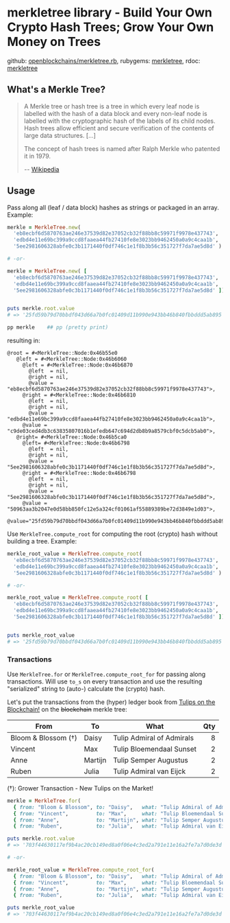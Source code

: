 
# merkletree library - Build Your Own Crypto Hash Trees; Grow Your Own Money on Trees


github: [openblockchains/merkletree.rb](https://github.com/openblockchains/merkletree.rb),
rubygems: [merkletree](https://rubygems.org/gems/merkletree),
rdoc: [merkletree](http://rubydoc.info/gems/merkletree)



## What's a Merkle Tree?

> A Merkle tree or hash tree is a tree in which every leaf node is labelled with
> the hash of a data block and every non-leaf node is labelled with the
> cryptographic hash of the labels of its child nodes.
> Hash trees allow efficient and secure verification of the
> contents of large data structures. [...]
>
> The concept of hash trees is named after Ralph Merkle
> who patented it in 1979.
>
> -- [Wikipedia](https://en.wikipedia.org/wiki/Merkle_tree)


## Usage


Pass along all (leaf / data block) hashes as strings or packaged in an array.
Example:

``` ruby
merkle = MerkleTree.new(
  'eb8ecbf6d5870763ae246e37539d82e37052cb32f88bb8c59971f9978e437743',
  'edbd4e11e69bc399a9ccd8faaea44fb27410fe8e3023bb9462450a0a9c4caa1b',
  '5ee2981606328abfe0c3b1171440f0df746c1e1f8b3b56c351727f7da7ae5d8d' )

# -or-

merkle = MerkleTree.new( [
  'eb8ecbf6d5870763ae246e37539d82e37052cb32f88bb8c59971f9978e437743',
  'edbd4e11e69bc399a9ccd8faaea44fb27410fe8e3023bb9462450a0a9c4caa1b',
  '5ee2981606328abfe0c3b1171440f0df746c1e1f8b3b56c351727f7da7ae5d8d' ])


puts merkle.root.value
# => '25fd59b79d70bbdf043d66a7b0fc01409d11b990e943bb46b840fbbddd5ab895'

pp merkle    ## pp (pretty print)
```

resulting in:

```
@root = #<MerkleTree::Node:0x46b55e0
   @left = #<MerkleTree::Node:0x46b6060
     @left = #<MerkleTree::Node:0x46b6870
       @left  = nil,
       @right = nil,
       @value = "eb8ecbf6d5870763ae246e37539d82e37052cb32f88bb8c59971f9978e437743">,
     @right = #<MerkleTree::Node:0x46b6810
       @left  = nil,
       @right = nil,
       @value = "edbd4e11e69bc399a9ccd8faaea44fb27410fe8e3023bb9462450a0a9c4caa1b">,
     @value = "c9de03ced4db3c63835807016b1efedb647c694d2db8b9a8579cbf0c5dcb5ab0">,
   @right= #<MerkleTree::Node:0x46b5ca0
     @left= #<MerkleTree::Node:0x46b6798
       @left  = nil,
       @right = nil,
       @value = "5ee2981606328abfe0c3b1171440f0df746c1e1f8b3b56c351727f7da7ae5d8d">,
     @right = #<MerkleTree::Node:0x46b6798
       @left  = nil,
       @right = nil,
       @value = "5ee2981606328abfe0c3b1171440f0df746c1e1f8b3b56c351727f7da7ae5d8d">,
     @value = "50963aa3b2047e0d58bb850fc12e5a324cf01061af55889389be72d3849e1d03">,
   @value="25fd59b79d70bbdf043d66a7b0fc01409d11b990e943bb46b840fbbddd5ab895">>
```


Use `MerkleTree.compute_root` for computing the root (crypto) hash without building a
tree. Example:

``` ruby
merkle_root_value = MerkleTree.compute_root(
  'eb8ecbf6d5870763ae246e37539d82e37052cb32f88bb8c59971f9978e437743',
  'edbd4e11e69bc399a9ccd8faaea44fb27410fe8e3023bb9462450a0a9c4caa1b',
  '5ee2981606328abfe0c3b1171440f0df746c1e1f8b3b56c351727f7da7ae5d8d' )

# -or-

merkle_root_value = MerkleTree.compute_root( [
  'eb8ecbf6d5870763ae246e37539d82e37052cb32f88bb8c59971f9978e437743',
  'edbd4e11e69bc399a9ccd8faaea44fb27410fe8e3023bb9462450a0a9c4caa1b',
  '5ee2981606328abfe0c3b1171440f0df746c1e1f8b3b56c351727f7da7ae5d8d' ])


puts merkle_root_value
# => '25fd59b79d70bbdf043d66a7b0fc01409d11b990e943bb46b840fbbddd5ab895'
```


### Transactions

Use `MerkleTree.for` or `MerkleTree.compute_root_for` for passing along transactions.
Will use `to_s` on every transaction and use the resulting "serialized" string
to (auto-) calculate the (crypto) hash.

Let's put the transactions from the (hyper) ledger book from [Tulips on the Blockchain!](https://github.com/openblockchains/tulips)
on the ~~blockchain~~ merkle tree:


| From                | To           | What                      | Qty |
|---------------------|--------------|---------------------------|----:|
| Bloom & Blossom (†) | Daisy        | Tulip Admiral of Admirals |   8 |
| Vincent             | Max          | Tulip Bloemendaal Sunset  |   2 |
| Anne                | Martijn      | Tulip Semper Augustus     |   2 |
| Ruben               | Julia        | Tulip Admiral van Eijck   |   2 |

(†): Grower Transaction - New Tulips on the Market!

``` ruby
merkle = MerkleTree.for(
  { from: "Bloom & Blossom", to: "Daisy",   what: "Tulip Admiral of Admirals", qty: 8 },
  { from: "Vincent",         to: "Max",     what: "Tulip Bloemendaal Sunset",  qty: 2 },
  { from: "Anne",            to: "Martijn", what: "Tulip Semper Augustus",     qty: 2 },
  { from: "Ruben",           to: "Julia",   what: "Tulip Admiral van Eijck",   qty: 2 } )

puts merkle.root.value
# => '703f44630117ef9b4ac20cb149ed8a0f06e4c3ed2a791e11e16a2fe7a7d0de3d'

# -or-

merkle_root_value = MerkleTree.compute_root_for(
  { from: "Bloom & Blossom", to: "Daisy",   what: "Tulip Admiral of Admirals", qty: 8 },
  { from: "Vincent",         to: "Max",     what: "Tulip Bloemendaal Sunset",  qty: 2 },
  { from: "Anne",            to: "Martijn", what: "Tulip Semper Augustus",     qty: 2 },
  { from: "Ruben",           to: "Julia",   what: "Tulip Admiral van Eijck",   qty: 2 } )

puts merkle_root_value
# => '703f44630117ef9b4ac20cb149ed8a0f06e4c3ed2a791e11e16a2fe7a7d0de3d'
```
